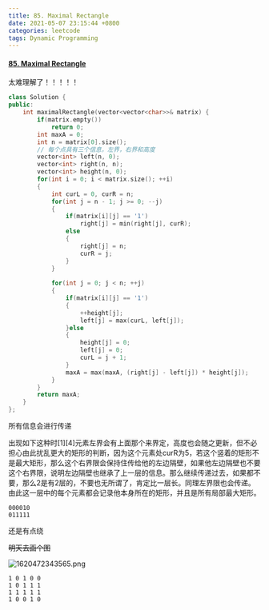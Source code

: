 ```yaml
---
title: 85. Maximal Rectangle
date: 2021-05-07 23:15:44 +0800
categories: leetcode
tags: Dynamic Programming
---
```

#### [85. Maximal Rectangle](https://leetcode.com/problems/maximal-rectangle/)

太难理解了！！！！！

```c++
class Solution {
public:
    int maximalRectangle(vector<vector<char>>& matrix) {
        if(matrix.empty())
            return 0;
        int maxA = 0;
        int n = matrix[0].size();
        // 每个点具有三个信息，左界，右界和高度
        vector<int> left(n, 0); 
        vector<int> right(n, n);
        vector<int> height(n, 0);
        for(int i = 0; i < matrix.size(); ++i)
        {
            int curL = 0, curR = n;
            for(int j = n - 1; j >= 0; --j)
            {
                if(matrix[i][j] == '1')
                    right[j] = min(right[j], curR);
                else
                {
                    right[j] = n;
                    curR = j;
                }
            }
            
            for(int j = 0; j < n; ++j)
            {
                if(matrix[i][j] == '1')
                {
                    ++height[j];
                    left[j] = max(curL, left[j]);
                }else
                {
                    height[j] = 0;
                    left[j] = 0;
                    curL = j + 1;
                }
                maxA = max(maxA, (right[j] - left[j]) * height[j]);
            }
        }
        return maxA;
    }
};
```

所有信息会进行传递

出现如下这种时[1][4]元素左界会有上面那个来界定，高度也会随之更新，但不必担心由此扰乱更大的矩形的判断，因为这个元素处curR为5，若这个竖着的矩形不是最大矩形，那么这个右界限会保持住传给他的左边隔壁，如果他左边隔壁也不要这个右界限，说明左边隔壁也继承了上一层的信息。那么继续传递过去，如果都不要，那么2是有2层的，不要也无所谓了，肯定比一层长。同理左界限也会传递。由此这一层中的每个元素都会记录他本身所在的矩形，并且是所有局部最大矩形。
```
000010
011111
```

还是有点绕

~~明天去画个图~~

![1620472343565.png](https://image.cinte.cc/i/2021/05/08/c53ef4b66adbe.png)

```
1 0 1 0 0
1 0 1 1 1
1 1 1 1 1
1 0 0 1 0
```
